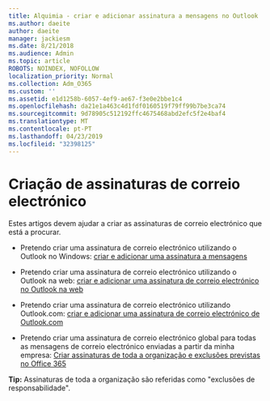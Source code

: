 ```yaml
---
title: Alquimia - criar e adicionar assinatura a mensagens no Outlook
ms.author: daeite
author: daeite
manager: jackiesm
ms.date: 8/21/2018
ms.audience: Admin
ms.topic: article
ROBOTS: NOINDEX, NOFOLLOW
localization_priority: Normal
ms.collection: Adm_O365
ms.custom: ''
ms.assetid: e1d1258b-6057-4ef9-ae67-f3e0e2bbe1c4
ms.openlocfilehash: da21e1a463c4d1fdf0160519f79ff99b7be3ca74
ms.sourcegitcommit: 9d78905c512192ffc4675468abd2efc5f2e4baf4
ms.translationtype: MT
ms.contentlocale: pt-PT
ms.lasthandoff: 04/23/2019
ms.locfileid: "32398125"
---
```

# <a name="creating-email-signatures"></a>Criação de assinaturas de correio electrónico

Estes artigos devem ajudar a criar as assinaturas de correio electrónico que está a procurar.
  
- Pretendo criar uma assinatura de correio electrónico utilizando o Outlook no Windows: [criar e adicionar uma assinatura a mensagens](https://support.office.com/article/8ee5d4f4-68fd-464a-a1c1-0e1c80bb27f2.aspx)
    
- Pretendo criar uma assinatura de correio electrónico utilizando o Outlook na web: [criar e adicionar uma assinatura de correio electrónico no Outlook na web](https://support.office.com/article/5ff9dcfd-d3f1-447b-b2e9-39f91b074ea3.aspx)
    
- Pretendo criar uma assinatura de correio electrónico utilizando Outlook.com: [criar e adicionar uma assinatura de correio electrónico de Outlook.com](https://support.office.com/article/776d9006-abdf-444e-b5b7-a61821dff034.aspx)
    
- Pretendo criar uma assinatura de correio electrónico global para todas as mensagens de correio electrónico enviadas a partir da minha empresa: [Criar assinaturas de toda a organização e exclusões previstas no Office 365](https://support.office.com/article/2d75860f-c527-4352-a7f6-73eba54c0c72.aspx)
    
 **Tip:** Assinaturas de toda a organização são referidas como "exclusões de responsabilidade". 
  

